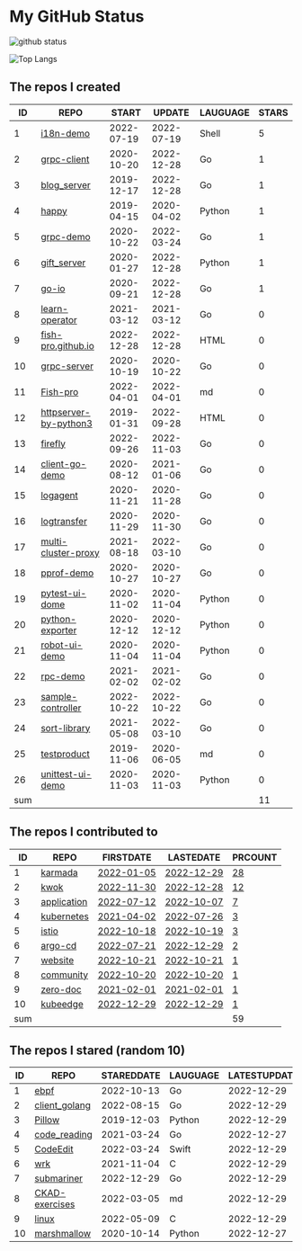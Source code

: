 # My GitHub Status

<img src="https://github-readme-stats-1.yihong0618.vercel.app/api?username=Fish-pro&show_icons=true&&&hide_title=true&count_private=true" alt="github status" />

![Top Langs](https://github-readme-stats-1.yihong0618.vercel.app/api/top-langs/?username=Fish-pro&layout=compact)

<!--START_SECTION:my_github-->
## The repos I created
| ID  |                                    REPO                                    |   START    |   UPDATE   | LAUGUAGE | STARS |
|-----|----------------------------------------------------------------------------|------------|------------|----------|-------|
|   1 | [i18n-demo](https://github.com/Fish-pro/i18n-demo)                         | 2022-07-19 | 2022-07-19 | Shell    |     5 |
|   2 | [grpc-client](https://github.com/Fish-pro/grpc-client)                     | 2020-10-20 | 2022-12-28 | Go       |     1 |
|   3 | [blog_server](https://github.com/Fish-pro/blog_server)                     | 2019-12-17 | 2022-12-28 | Go       |     1 |
|   4 | [happy](https://github.com/Fish-pro/happy)                                 | 2019-04-15 | 2020-04-02 | Python   |     1 |
|   5 | [grpc-demo](https://github.com/Fish-pro/grpc-demo)                         | 2020-10-22 | 2022-03-24 | Go       |     1 |
|   6 | [gift_server](https://github.com/Fish-pro/gift_server)                     | 2020-01-27 | 2022-12-28 | Python   |     1 |
|   7 | [go-io](https://github.com/Fish-pro/go-io)                                 | 2020-09-21 | 2022-12-28 | Go       |     1 |
|   8 | [learn-operator](https://github.com/Fish-pro/learn-operator)               | 2021-03-12 | 2021-03-12 | Go       |     0 |
|   9 | [fish-pro.github.io](https://github.com/Fish-pro/fish-pro.github.io)       | 2022-12-28 | 2022-12-28 | HTML     |     0 |
|  10 | [grpc-server](https://github.com/Fish-pro/grpc-server)                     | 2020-10-19 | 2020-10-22 | Go       |     0 |
|  11 | [Fish-pro](https://github.com/Fish-pro/Fish-pro)                           | 2022-04-01 | 2022-04-01 | md       |     0 |
|  12 | [httpserver-by-python3](https://github.com/Fish-pro/httpserver-by-python3) | 2019-01-31 | 2022-09-28 | HTML     |     0 |
|  13 | [firefly](https://github.com/Fish-pro/firefly)                             | 2022-09-26 | 2022-11-03 | Go       |     0 |
|  14 | [client-go-demo](https://github.com/Fish-pro/client-go-demo)               | 2020-08-12 | 2021-01-06 | Go       |     0 |
|  15 | [logagent](https://github.com/Fish-pro/logagent)                           | 2020-11-21 | 2020-11-28 | Go       |     0 |
|  16 | [logtransfer](https://github.com/Fish-pro/logtransfer)                     | 2020-11-29 | 2020-11-30 | Go       |     0 |
|  17 | [multi-cluster-proxy](https://github.com/Fish-pro/multi-cluster-proxy)     | 2021-08-18 | 2022-03-10 | Go       |     0 |
|  18 | [pprof-demo](https://github.com/Fish-pro/pprof-demo)                       | 2020-10-27 | 2020-10-27 | Go       |     0 |
|  19 | [pytest-ui-dome](https://github.com/Fish-pro/pytest-ui-dome)               | 2020-11-02 | 2020-11-04 | Python   |     0 |
|  20 | [python-exporter](https://github.com/Fish-pro/python-exporter)             | 2020-12-12 | 2020-12-12 | Python   |     0 |
|  21 | [robot-ui-demo](https://github.com/Fish-pro/robot-ui-demo)                 | 2020-11-04 | 2020-11-04 | Python   |     0 |
|  22 | [rpc-demo](https://github.com/Fish-pro/rpc-demo)                           | 2021-02-02 | 2021-02-02 | Go       |     0 |
|  23 | [sample-controller](https://github.com/Fish-pro/sample-controller)         | 2022-10-22 | 2022-10-22 | Go       |     0 |
|  24 | [sort-library](https://github.com/Fish-pro/sort-library)                   | 2021-05-08 | 2022-03-10 | Go       |     0 |
|  25 | [testproduct](https://github.com/Fish-pro/testproduct)                     | 2019-11-06 | 2020-06-05 | md       |     0 |
|  26 | [unittest-ui-demo](https://github.com/Fish-pro/unittest-ui-demo)           | 2020-11-03 | 2020-11-03 | Python   |     0 |
| sum |                                                                            |            |            |          |    11 |

## The repos I contributed to
| ID  |                           REPO                            |                               FIRSTDATE                               |                             LASTEDATE                              |                                      PRCOUNT                                      |
|-----|-----------------------------------------------------------|-----------------------------------------------------------------------|--------------------------------------------------------------------|-----------------------------------------------------------------------------------|
|   1 | [karmada](https://github.com/karmada-io/karmada)          | [2022-01-05](https://github.com/karmada-io/karmada/pull/1211)         | [2022-12-29](https://github.com/karmada-io/karmada/pull/3003)      | [28](https://github.com/karmada-io/karmada/pulls?q=is%3Apr+author%3AFish-pro)     |
|   2 | [kwok](https://github.com/kubernetes-sigs/kwok)           | [2022-11-30](https://github.com/kubernetes-sigs/kwok/pull/109)        | [2022-12-28](https://github.com/kubernetes-sigs/kwok/pull/183)     | [12](https://github.com/kubernetes-sigs/kwok/pulls?q=is%3Apr+author%3AFish-pro)   |
|   3 | [application](https://github.com/fishproteam/application) | [2022-07-12](https://github.com/kubernetes-sigs/application/pull/225) | [2022-10-07](https://github.com/fishproteam/application/pull/6)    | [7](https://github.com/fishproteam/application/pulls?q=is%3Apr+author%3AFish-pro) |
|   4 | [kubernetes](https://github.com/kubernetes/kubernetes)    | [2021-04-02](https://github.com/kubernetes/kubernetes/pull/100778)    | [2022-07-26](https://github.com/kubernetes/kubernetes/pull/111429) | [3](https://github.com/kubernetes/kubernetes/pulls?q=is%3Apr+author%3AFish-pro)   |
|   5 | [istio](https://github.com/istio/istio)                   | [2022-10-18](https://github.com/istio/istio/pull/41487)               | [2022-10-19](https://github.com/istio/istio/pull/41516)            | [3](https://github.com/istio/istio/pulls?q=is%3Apr+author%3AFish-pro)             |
|   6 | [argo-cd](https://github.com/argoproj/argo-cd)            | [2022-07-21](https://github.com/argoproj/argo-cd/pull/10075)          | [2022-12-29](https://github.com/argoproj/argo-cd/pull/11854)       | [2](https://github.com/argoproj/argo-cd/pulls?q=is%3Apr+author%3AFish-pro)        |
|   7 | [website](https://github.com/karmada-io/website)          | [2022-10-21](https://github.com/karmada-io/website/pull/219)          | [2022-10-21](https://github.com/karmada-io/website/pull/219)       | [1](https://github.com/karmada-io/website/pulls?q=is%3Apr+author%3AFish-pro)      |
|   8 | [community](https://github.com/istio/community)           | [2022-10-20](https://github.com/istio/community/pull/842)             | [2022-10-20](https://github.com/istio/community/pull/842)          | [1](https://github.com/istio/community/pulls?q=is%3Apr+author%3AFish-pro)         |
|   9 | [zero-doc](https://github.com/zeromicro/zero-doc)         | [2021-02-01](https://github.com/zeromicro/zero-doc/pull/38)           | [2021-02-01](https://github.com/zeromicro/zero-doc/pull/38)        | [1](https://github.com/zeromicro/zero-doc/pulls?q=is%3Apr+author%3AFish-pro)      |
|  10 | [kubeedge](https://github.com/kubeedge/kubeedge)          | [2022-12-29](https://github.com/kubeedge/kubeedge/pull/4525)          | [2022-12-29](https://github.com/kubeedge/kubeedge/pull/4525)       | [1](https://github.com/kubeedge/kubeedge/pulls?q=is%3Apr+author%3AFish-pro)       |
| sum |                                                           |                                                                       |                                                                    |                                                                                59 |

## The repos I stared (random 10)
| ID |                              REPO                               | STAREDDATE | LAUGUAGE | LATESTUPDATE |
|----|-----------------------------------------------------------------|------------|----------|--------------|
|  1 | [ebpf](https://github.com/cilium/ebpf)                          | 2022-10-13 | Go       | 2022-12-29   |
|  2 | [client_golang](https://github.com/prometheus/client_golang)    | 2022-08-15 | Go       | 2022-12-29   |
|  3 | [Pillow](https://github.com/python-pillow/Pillow)               | 2019-12-03 | Python   | 2022-12-29   |
|  4 | [code_reading](https://github.com/Junedayday/code_reading)      | 2021-03-24 | Go       | 2022-12-27   |
|  5 | [CodeEdit](https://github.com/CodeEditApp/CodeEdit)             | 2022-03-24 | Swift    | 2022-12-29   |
|  6 | [wrk](https://github.com/wg/wrk)                                | 2021-11-04 | C        | 2022-12-29   |
|  7 | [submariner](https://github.com/submariner-io/submariner)       | 2022-12-29 | Go       | 2022-12-29   |
|  8 | [CKAD-exercises](https://github.com/dgkanatsios/CKAD-exercises) | 2022-03-05 | md       | 2022-12-29   |
|  9 | [linux](https://github.com/torvalds/linux)                      | 2022-05-09 | C        | 2022-12-29   |
| 10 | [marshmallow](https://github.com/marshmallow-code/marshmallow)  | 2020-10-14 | Python   | 2022-12-27   |

<!--END_SECTION:my_github-->
